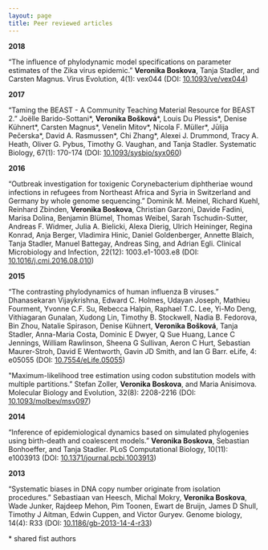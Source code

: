 ```yaml
---
layout: page
title: Peer reviewed articles
---  
```


**2018**

“The influence of phylodynamic model specifications on parameter estimates of the Zika virus epidemic.” **Veronika Boskova**, Tanja Stadler, and Carsten Magnus. Virus Evolution, 4(1): vex044 (DOI: [10.1093/ve/vex044](https://doi.org/10.1093/ve/vex044))
      
**2017**  
    
“Taming the BEAST - A Community Teaching Material Resource for BEAST 2.” Joëlle Barido-Sottani\*, **Veronika Bošková**\*, Louis Du Plessis\*, Denise Kühnert\*, Carsten Magnus\*, Venelin Mitov\*, Nicola F. Müller\*, Jūlija Pečerska\*, David A. Rasmussen\*, Chi Zhang\*, Alexei J. Drummond, Tracy A. Heath, Oliver G. Pybus, Timothy G. Vaughan, and Tanja Stadler. Systematic Biology, 67(1): 170-174 (DOI: [10.1093/sysbio/syx060](https://doi.org/10.1093/sysbio/syx060))

**2016**  
    
“Outbreak investigation for toxigenic Corynebacterium diphtheriae wound infections in refugees from Northeast Africa and Syria in Switzerland and Germany by whole genome sequencing.” Dominik M. Meinel, Richard Kuehl, Reinhard Zbinden, **Veronika Boskova**, Christian Garzoni, Davide Fadini, Marisa Dolina, Benjamin Blümel, Thomas Weibel, Sarah Tschudin-Sutter, Andreas F. Widmer, Julia A. Bielicki, Alexa Dierig, Ulrich Heininger, Regina Konrad, Anja Berger, Vladimira Hinic, Daniel Goldenberger, Annette Blaich, Tanja Stadler, Manuel Battegay, Andreas Sing, and Adrian Egli. Clinical Microbiology and Infection, 22(12): 1003.e1-1003.e8 (DOI: [10.1016/j.cmi.2016.08.010](https://doi.org/10.1016/j.cmi.2016.08.010))

**2015**  

“The contrasting phylodynamics of human influenza B viruses.” Dhanasekaran Vijaykrishna, Edward C. Holmes, Udayan Joseph, Mathieu Fourment, Yvonne C.F. Su, Rebecca Halpin, Raphael T.C. Lee, Yi-Mo Deng, Vithiagaran Gunalan, Xudong Lin, Timothy B. Stockwell, Nadia B. Fedorova, Bin Zhou, Natalie Spirason, Denise Kühnert, **Veronika Bošková**, Tanja Stadler, Anna-Maria Costa, Dominic E Dwyer, Q Sue Huang, Lance C Jennings, William Rawlinson, Sheena G Sullivan, Aeron C Hurt, Sebastian Maurer-Stroh, David E Wentworth, Gavin JD Smith, and Ian G Barr. eLife, 4: e05055 (DOI: [10.7554/eLife.05055](https://doi.org/10.7554/eLife.05055))

"Maximum-likelihood tree estimation using codon substitution models with multiple partitions.” Stefan Zoller, **Veronika Boskova**, and Maria Anisimova. Molecular Biology and Evolution, 32(8): 2208-2216 (DOI: [10.1093/molbev/msv097](https://doi.org/10.1093/molbev/msv097))

**2014**  

“Inference of epidemiological dynamics based on simulated phylogenies using birth-death and coalescent models.” **Veronika Boskova**, Sebastian Bonhoeffer, and Tanja Stadler. PLoS Computational Biology, 10(11): e1003913 (DOI: [10.1371/journal.pcbi.1003913](https://doi.org/10.1371/journal.pcbi.1003913))

**2013**  

“Systematic biases in DNA copy number originate from isolation procedures.” Sebastiaan van Heesch, Michal Mokry, **Veronika Boskova**, Wade Junker, Rajdeep Mehon, Pim Toonen, Ewart de Bruijn, James D Shull, Timothy J Aitman, Edwin Cuppen, and Victor Guryev. Genome biology, 14(4): R33 (DOI: [10.1186/gb-2013-14-4-r33](https://doi.org/10.1186/gb-2013-14-4-r33))


\* shared fist authors
